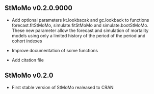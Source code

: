 StMoMo v0.2.0.9000
----------------------------------------------------------------
* Add optional parameters kt.lookbacak and gc.lookback to 
  functions forecast.fitStMoMo, simulate.fitStMoMo and 
  simulate.bootStMoMo. These new parameter allow the forecast
  and simulation of mortality models using only a limited history
  of the period of the period and cohort indexes
  
* Improve documentation of some functions
  
* Add citation file


StMoMo v0.2.0
----------------------------------------------------------------

* First stable version of StMoMo realeased to CRAN